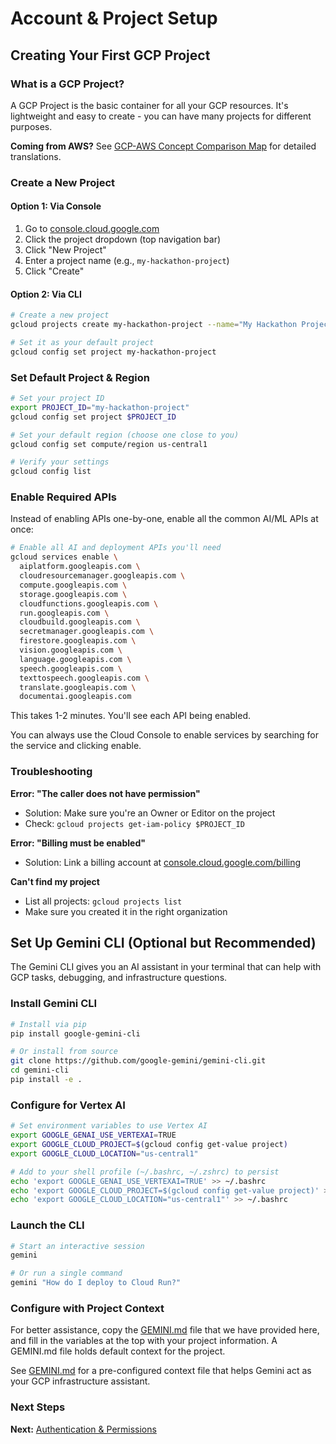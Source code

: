 # Account & Project Setup

## Creating Your First GCP Project

### What is a GCP Project?

A GCP Project is the basic container for all your GCP resources. It's lightweight and easy to create - you can have many projects for different purposes.

**Coming from AWS?** See [GCP-AWS Concept Comparison Map](../GCP_AWS_Concept_Comparison_Map.md) for detailed translations.

### Create a New Project

#### Option 1: Via Console
1. Go to [console.cloud.google.com](https://console.cloud.google.com/)
2. Click the project dropdown (top navigation bar)
3. Click "New Project"
4. Enter a project name (e.g., `my-hackathon-project`)
5. Click "Create"

#### Option 2: Via CLI 
```bash
# Create a new project
gcloud projects create my-hackathon-project --name="My Hackathon Project"

# Set it as your default project
gcloud config set project my-hackathon-project
```

### Set Default Project & Region

```bash
# Set your project ID
export PROJECT_ID="my-hackathon-project"
gcloud config set project $PROJECT_ID

# Set your default region (choose one close to you)
gcloud config set compute/region us-central1

# Verify your settings
gcloud config list
```

### Enable Required APIs

Instead of enabling APIs one-by-one, enable all the common AI/ML APIs at once:

```bash
# Enable all AI and deployment APIs you'll need
gcloud services enable \
  aiplatform.googleapis.com \
  cloudresourcemanager.googleapis.com \
  compute.googleapis.com \
  storage.googleapis.com \
  cloudfunctions.googleapis.com \
  run.googleapis.com \
  cloudbuild.googleapis.com \
  secretmanager.googleapis.com \
  firestore.googleapis.com \
  vision.googleapis.com \
  language.googleapis.com \
  speech.googleapis.com \
  texttospeech.googleapis.com \
  translate.googleapis.com \
  documentai.googleapis.com
```

This takes 1-2 minutes. You'll see each API being enabled.

You can always use the Cloud Console to enable services by searching for the service and clicking enable. 

<!-- ### Understanding Billing

**Important:** You need a billing account linked to your project to use GCP services.

**For Hackathons:**
- You should have received credits or a coupon code
- Apply it at [console.cloud.google.com/billing](https://console.cloud.google.com/billing)

**Check your billing status:**
```bash
gcloud billing projects describe $PROJECT_ID
```

### Project Organization Best Practices for Hackathons

**Keep it simple:**
- ✅ One project per hackathon team
- ✅ Enable all APIs upfront (avoid "API not enabled" errors later)
- ✅ Use the same region for all services (reduces latency & complexity)
- ❌ Don't create folders or complex hierarchies
- ❌ Don't create multiple projects unless you need isolation

### Quick Verification

Run this to confirm everything is set up:

```bash
echo "Project ID: $(gcloud config get-value project)"
echo "Region: $(gcloud config get-value compute/region)"
echo "Account: $(gcloud config get-value account)"
gcloud services list --enabled --filter="name:aiplatform OR name:run OR name:storage"
```

You should see:
- Your project ID
- Your chosen region
- Your email account
- A list of enabled APIs -->

### Troubleshooting

**Error: "The caller does not have permission"**
- Solution: Make sure you're an Owner or Editor on the project
- Check: `gcloud projects get-iam-policy $PROJECT_ID`

**Error: "Billing must be enabled"**
- Solution: Link a billing account at [console.cloud.google.com/billing](https://console.cloud.google.com/billing)

**Can't find my project**
- List all projects: `gcloud projects list`
- Make sure you created it in the right organization

## Set Up Gemini CLI (Optional but Recommended)

The Gemini CLI gives you an AI assistant in your terminal that can help with GCP tasks, debugging, and infrastructure questions.

### Install Gemini CLI

```bash
# Install via pip
pip install google-gemini-cli

# Or install from source
git clone https://github.com/google-gemini/gemini-cli.git
cd gemini-cli
pip install -e .
```

### Configure for Vertex AI

```bash
# Set environment variables to use Vertex AI
export GOOGLE_GENAI_USE_VERTEXAI=TRUE
export GOOGLE_CLOUD_PROJECT=$(gcloud config get-value project)
export GOOGLE_CLOUD_LOCATION="us-central1"

# Add to your shell profile (~/.bashrc, ~/.zshrc) to persist
echo 'export GOOGLE_GENAI_USE_VERTEXAI=TRUE' >> ~/.bashrc
echo 'export GOOGLE_CLOUD_PROJECT=$(gcloud config get-value project)' >> ~/.bashrc
echo 'export GOOGLE_CLOUD_LOCATION="us-central1"' >> ~/.bashrc
```

### Launch the CLI

```bash
# Start an interactive session
gemini

# Or run a single command
gemini "How do I deploy to Cloud Run?"
```

### Configure with Project Context

For better assistance, copy the [GEMINI.md](GEMINI.md) file that we have provided here, and fill in the variables at the top with your project information. A GEMINI.md file holds default context for the project. 

See [GEMINI.md](./GEMINI.md) for a pre-configured context file that helps Gemini act as your GCP infrastructure assistant.

### Next Steps

**Next:** [Authentication & Permissions](../1_2_Authentication_and_Permissions/README.md)
